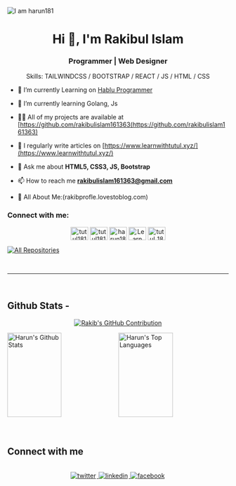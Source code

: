 ![I am harun181](https://github.com/harun181/harun181/blob/main/code.png)

<h1 align="center">Hi 👋, I'm Rakibul Islam</h1>
<h3 align="center">Programmer | Web Designer</h3>

<div align="center">
Skills: TAILWINDCSS / BOOTSTRAP / REACT / JS / HTML / CSS

</div>

- 🔭 I’m currently Learning on [Hablu Programmer](https://www.hablu-programmer.com/)

- 🌱 I’m currently learning Golang, Js

- 👨‍💻 All of my projects are available at [https://github.com/rakibulislam161363(https://github.com/rakibulislam161363)

- 📝 I regularly write articles on [https://www.learnwithtutul.xyz/](https://www.learnwithtutul.xyz/)

- 💬 Ask me about **HTML5, CSS3, JS, Bootstrap**

- 📫 How to reach me **rakibulislam161363@gmail.com**

- 📄 All About Me:(rakibprofle.lovestoblog.com)

<h3 align="left">Connect with me:</h3>

<p align="center">
<a href="https://www.facebook.com/profile.php?id=100029291064290" target="blank"><img align="center" src="https://raw.githubusercontent.com/rahuldkjain/github-profile-readme-generator/master/src/images/icons/Social/facebook.svg" alt="tutul181" height="30" width="40" /></a>
<a href="https://x.com/rakibul161363" target="blank"><img align="center" src="https://raw.githubusercontent.com/rahuldkjain/github-profile-readme-generator/master/src/images/icons/Social/twitter.svg" alt="tutul181" height="30" width="40" /></a>
<a href="https://www.linkedin.com/in/rakibul-islam-76a8aa2b0/" target="blank"><img align="center" src="https://raw.githubusercontent.com/rahuldkjain/github-profile-readme-generator/master/src/images/icons/Social/linked-in-alt.svg" alt="harun181" height="30" width="40" /></a>
<a href="https://www.youtube.com/channel/UC4cvBkNafwqX9Y7jKincbCQ" target="blank"><img align="center" src="https://raw.githubusercontent.com/rahuldkjain/github-profile-readme-generator/master/src/images/icons/Social/youtube.svg" alt="Learn With Tutul" height="30" width="40" /></a>
<a href="https://www.instagram.com/rakibulislam1613639100?igsh=aTNvZm1jYnNkNDFj" target="blank"><img align="center" src="https://raw.githubusercontent.com/rahuldkjain/github-profile-readme-generator/master/src/images/icons/Social/instagram.svg" alt="tutul_181" height="30" width="40" /></a>
</p>
<p align="left">
  <a href="https://github.com/rakibulislam161363?tab=repositories" target="_blank"><img alt="All Repositories" title="All Repositories" src="https://img.shields.io/badge/-All%20Repos-2962FF?style=for-the-badge&logo=koding&logoColor=white"/></a>
</p>

<br/>
<hr/>
<br/>

## Github Stats -

<p align="center">
  <a href="https://github.com/rakibulislam161363">
    <img src="https://github-profile-summary-cards.vercel.app/api/cards/profile-details?username=rakibulislam161363&theme=radical" alt="Rakib's GitHub Contribution"/>
  </a>
</p>

<a> 
    <a href="https://github.com/rakibulislam161363"><img alt="Harun's Github Stats" src="https://denvercoder1-github-readme-stats.vercel.app/api?username=rakibulislam161363&show_icons=true&count_private=true&theme=react&border_color=7F3FBF&bg_color=0D1117&title_color=F85D7F&icon_color=F8D866" height="192px" width="49.5%"/></a>
  <a href="https://github.com/rakibulislam161363"><img alt="Harun's Top Languages" src="https://denvercoder1-github-readme-stats.vercel.app/api/top-langs/?username=rakibulislam161363&langs_count=8&layout=compact&theme=react&border_color=7F3FBF&bg_color=0D1117&title_color=F85D7F&icon_color=F8D866" height="192px" width="49.5%"/></a>
  <br/>
</a>
<br/>

<br/>

## Connect with me

<div align="center">
<br/>
<a href="https://x.com/rakibul161363" target="_blank">
<img src=https://img.shields.io/badge/twitter-%2300acee.svg?&style=for-the-badge&logo=twitter&logoColor=white alt=twitter style="margin-bottom: 5px; margin-right: 2px;" />
</a>
<a href="https://www.linkedin.com/in/rakibul-islam-76a8aa2b0/" target="_blank">
<img src=https://img.shields.io/badge/linkedin-%231E77B5.svg?&style=for-the-badge&logo=linkedin&logoColor=white alt=linkedin style="margin-bottom: 5px; margin-right: 2px;" />
</a>
<a href="https://www.facebook.com/profile.php?id=100029291064290" target="_blank">
<img src=https://img.shields.io/badge/facebook-%232E87FB.svg?&style=for-the-badge&logo=facebook&logoColor=white alt=facebook style="margin-bottom: 5px; margin-right: 2px;" />
</a>  
</div>
